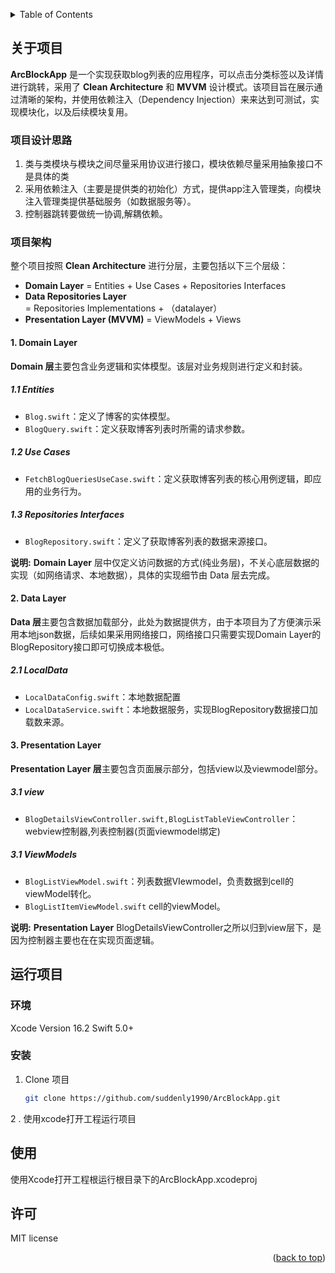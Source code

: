 <a id="readme-top"></a>
<!-- TABLE OF CONTENTS -->
<details>
  <summary>Table of Contents</summary>
  <ol>
    <li>
      <a href="#关于项目">关于项目</a>
      <ul>
        <li><a href="#项目设计思路">项目设计思路</a></li>
      </ul>
      <ul>
        <li><a href="#项目架构">项目架构</a></li>
      </ul>
    </li>
    <li>
      <a href="#运行项目">运行项目</a>
      <ul>
        <li><a href="#环境">环境</a></li>
        <li><a href="#安装">安装</a></li>
      </ul>
    </li>
    <li><a href="#使用">使用</a></li>
    <li><a href="#许可">许可</a></li>
  </ol>
</details>


<!-- ABOUT THE PROJECT -->
## 关于项目

**ArcBlockApp** 是一个实现获取blog列表的应用程序，可以点击分类标签以及详情进行跳转，采用了 **Clean Architecture** 和 **MVVM** 设计模式。该项目旨在展示通过清晰的架构，并使用依赖注入（Dependency Injection）来来达到可测试，实现模块化，以及后续模块复用。

### 项目设计思路

1. 类与类模块与模块之间尽量采用协议进行接口，模块依赖尽量采用抽象接口不是具体的类
2. 采用依赖注入（主要是提供类的初始化）方式，提供app注入管理类，向模块注入管理类提供基础服务（如数据服务等）。
3. 控制器跳转要做统一协调,解耦依赖。


### 项目架构

整个项目按照 **Clean Architecture** 进行分层，主要包括以下三个层级：

* **Domain Layer** = Entities + Use Cases + Repositories Interfaces
* **Data Repositories Layer** = Repositories Implementations + （datalayer）
* **Presentation Layer (MVVM)** = ViewModels + Views

#### 1. Domain Layer

**Domain 层**主要包含业务逻辑和实体模型。该层对业务规则进行定义和封装。

##### 1.1 Entities

- `Blog.swift`：定义了博客的实体模型。
- `BlogQuery.swift`：定义获取博客列表时所需的请求参数。

##### 1.2 Use Cases

- `FetchBlogQueriesUseCase.swift`：定义获取博客列表的核心用例逻辑，即应用的业务行为。

##### 1.3 Repositories Interfaces

- `BlogRepository.swift`：定义了获取博客列表的数据来源接口。  


**说明:** **Domain Layer**
层中仅定义访问数据的方式(纯业务层)，不关心底层数据的实现（如网络请求、本地数据），具体的实现细节由 Data 层去完成。


#### 2. Data Layer

**Data 层**主要包含数据加载部分，此处为数据提供方，由于本项目为了方便演示采用本地json数据，后续如果采用网络接口，网络接口只需要实现Domain Layer的BlogRepository接口即可切换成本极低。

##### 2.1 LocalData

- `LocalDataConfig.swift`：本地数据配置
- `LocalDataService.swift`：本地数据服务，实现BlogRepository数据接口加载数来源。


#### 3. Presentation Layer

**Presentation Layer 层**主要包含页面展示部分，包括view以及viewmodel部分。

##### 3.1 view

- `BlogDetailsViewController.swift,BlogListTableViewController`：webview控制器,列表控制器(页面viewmodel绑定)

##### 3.1 ViewModels
- `BlogListViewModel.swift`：列表数据VIewmodel，负责数据到cell的viewModel转化。
- `BlogListItemViewModel.swift` cell的viewModel。

**说明:** **Presentation Layer**
BlogDetailsViewController之所以归到view层下，是因为控制器主要也在在实现页面逻辑。


<!-- 运行项目 -->
## 运行项目

### 环境
 
 Xcode Version 16.2  Swift 5.0+


### 安装

1. Clone 项目
   ```sh
   git clone https://github.com/suddenly1990/ArcBlockApp.git
   ```
2 . 使用xcode打开工程运行项目
    
    

<!-- USAGE EXAMPLES -->
## 使用

使用Xcode打开工程根运行根目录下的ArcBlockApp.xcodeproj

<!-- LICENSE -->
## 许可

MIT license

<p align="right">(<a href="#readme-top">back to top</a>)</p>

